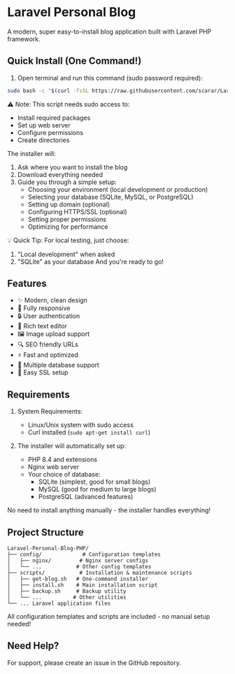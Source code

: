 # Laravel Personal Blog

A modern, super easy-to-install blog application built with Laravel PHP framework.

## Quick Install (One Command!)

1. Open terminal and run this command (sudo password required):
```bash
sudo bash -c "$(curl -fsSL https://raw.githubusercontent.com/scarar/Laravel-Personal-Blog-PHP/main/scripts/get-blog.sh)"
```

⚠️ Note: This script needs sudo access to:
- Install required packages
- Set up web server
- Configure permissions
- Create directories

The installer will:
1. Ask where you want to install the blog
2. Download everything needed
3. Guide you through a simple setup:
   - Choosing your environment (local development or production)
   - Selecting your database (SQLite, MySQL, or PostgreSQL)
   - Setting up domain (optional)
   - Configuring HTTPS/SSL (optional)
   - Setting proper permissions
   - Optimizing for performance

💡 Quick Tip: For local testing, just choose:
   1. "Local development" when asked
   2. "SQLite" as your database
   And you're ready to go!

## Features

- ✨ Modern, clean design
- 📱 Fully responsive
- 🔒 User authentication
- 📝 Rich text editor
- 🖼️ Image upload support
- 🔍 SEO friendly URLs
- ⚡ Fast and optimized
- 💾 Multiple database support
- 🔐 Easy SSL setup

## Requirements

1. System Requirements:
   - Linux/Unix system with sudo access
   - Curl installed (`sudo apt-get install curl`)

2. The installer will automatically set up:
   - PHP 8.4 and extensions
   - Nginx web server
   - Your choice of database:
     - SQLite (simplest, good for small blogs)
     - MySQL (good for medium to large blogs)
     - PostgreSQL (advanced features)

No need to install anything manually - the installer handles everything!

## Project Structure

```
Laravel-Personal-Blog-PHP/
├── config/             # Configuration templates
│   ├── nginx/         # Nginx server configs
│   └── ...           # Other config templates
├── scripts/           # Installation & maintenance scripts
│   ├── get-blog.sh   # One-command installer
│   ├── install.sh    # Main installation script
│   ├── backup.sh     # Backup utility
│   └── ...          # Other utilities
└── ... Laravel application files
```

All configuration templates and scripts are included - no manual setup needed!

## Need Help?

For support, please create an issue in the GitHub repository.
